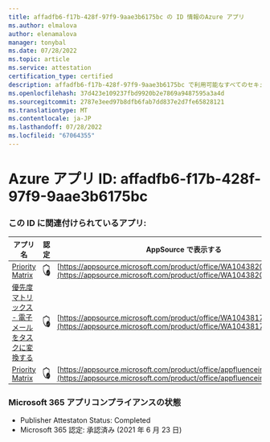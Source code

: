 ```yaml
---
title: affadfb6-f17b-428f-97f9-9aae3b6175bc の ID 情報のAzure アプリ
ms.author: elmalova
author: elenamalova
manager: tonybal
ms.date: 07/28/2022
ms.topic: article
ms.service: attestation
certification_type: certified
description: affadfb6-f17b-428f-97f9-9aae3b6175bc で利用可能なすべてのセキュリティとコンプライアンス情報。
ms.openlocfilehash: 37d423e109237fbd9920b2e7869a9487595a3a4d
ms.sourcegitcommit: 2787e3eed97b8dfb6fab7dd837e2d7fe65828121
ms.translationtype: MT
ms.contentlocale: ja-JP
ms.lasthandoff: 07/28/2022
ms.locfileid: "67064355"
---
```

# <a name="azure-app-id-affadfb6-f17b-428f-97f9-9aae3b6175bc"></a>Azure アプリ ID: affadfb6-f17b-428f-97f9-9aae3b6175bc


### <a name="apps-associated-with-this-id"></a>この ID に関連付けられているアプリ:
| **アプリ名** | **認定** | **AppSource で表示する** |
|--------------|---------------|-----------------------|
| [Priority Matrix](../forward/WA104382005.md) | <img alt="Certified application badge" src="../media/certified-badge.png" height="25" width="25" /> | [https://appsource.microsoft.com/product/office/WA104382005](https://appsource.microsoft.com/product/office/WA104382005) |
| [優先度マトリックス - 電子メールをタスクに変換する](../forward/WA104381735.md) | <img alt="Certified application badge" src="../media/certified-badge.png" height="25" width="25" /> | [https://appsource.microsoft.com/product/office/WA104381735](https://appsource.microsoft.com/product/office/WA104381735) |
| [Priority Matrix](../forward/appfluenceinc.m_pm_msft.md) | <img alt="Certified application badge" src="../media/certified-badge.png" height="25" width="25" /> | [https://appsource.microsoft.com/product/office/appfluenceinc.m_pm_msft](https://appsource.microsoft.com/product/office/appfluenceinc.m_pm_msft) |

### <a name="microsoft-365-app-compliance-status"></a>Microsoft 365 アプリコンプライアンスの状態
- Publisher Attestaton Status: Completed
- Microsoft 365 認定: 承認済み (2021 年 6 月 23 日)
